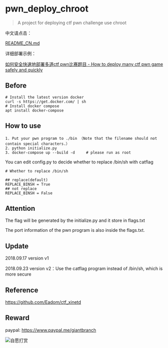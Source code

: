 # pwn_deploy_chroot

> A project for deploying ctf pwn challenge use chroot

中文请点击：

[README_CN.md](https://github.com/giantbranch/pwn_deploy_chroot/blob/master/README_CN.md)

详细部署示例：

[如何安全快速地部署多道ctf pwn比赛题目 - How to deploy many ctf pwn game safely and quickly](http://www.giantbranch.cn/2018/09/24/%E5%A6%82%E4%BD%95%E5%AE%89%E5%85%A8%E5%BF%AB%E9%80%9F%E5%9C%B0%E9%83%A8%E7%BD%B2%E5%A4%9A%E9%81%93ctf%20pwn%E6%AF%94%E8%B5%9B%E9%A2%98%E7%9B%AE/)

## Before

```
# Install the latest version docker
curl -s https://get.docker.com/ | sh
# Install docker compose
apt install docker-compose
```

## How to use

```
1. Put your pwn program to ./bin （Note that the filename should not contain special characters.）
2. python initialize.py
3. docker-compose up --build -d     # please run as root
```

You can edit config.py to decide whether to replace /bin/sh with catflag

```
# Whether to replace /bin/sh

## replace(default)
REPLACE_BINSH = True
## not replace
REPLACE_BINSH = False
```

## Attention

The flag will be generated by the initialize.py and it store in flags.txt

The port information of the pwn program is also inside the flags.txt.

## Update

2018.09.17 version v1

2018.09.23 version v2：Use the catflag program instead of /bin/sh, which is more secure

## Reference

https://github.com/Eadom/ctf_xinetd

## Reward

paypal: https://www.paypal.me/giantbranch

![自愿打赏][1]


  [1]: http://pic.giantbranch.cn/pic/1551450728861.jpg
